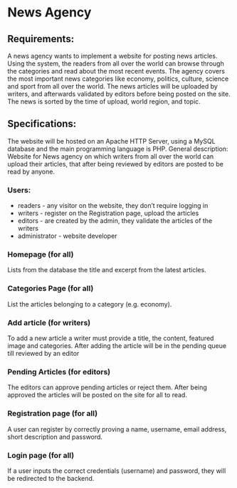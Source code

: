 # News Agency
## Requirements:
A news agency wants to implement a website for posting news articles. Using the system, the readers from all over the world can browse through the categories and read about the most recent events.
The agency covers the most important news categories like economy, politics, culture, science and sport from all over the world.
The news articles will be uploaded by writers, and afterwards validated by editors before being posted on the site.
The news is sorted by the time of upload, world region, and topic.
## Specifications:
The website will be hosted on an Apache HTTP Server, using a MySQL database and the main programming language is PHP.
General description:
Website for News agency on which writers from all over the world can upload their articles, that after being reviewed by editors are posted to be read by anyone.
### Users:
- readers - any visitor on the website, they don’t require logging in
- writers - register on the Registration page, upload the articles
- editors - are created by the admin, they validate the articles of the writers
- administrator - website developer
### Homepage (for all)
Lists from the database the title and excerpt from the latest articles.
### Categories Page (for all)
List the articles belonging to a category (e.g. economy).
### Add article (for writers)
To add a new article a writer must provide a title, the content, featured image and categories. After adding the article will be in the pending 	queue till reviewed by an editor
### Pending Articles (for editors)
The editors can approve pending articles or reject them. After being approved the articles will be posted on the site for all to read.
### Registration page (for all)
A user can register by correctly proving a name, username, email address, short description and password.
### Login page (for all)
If a user inputs the correct credentials (username) and password, they will be redirected to the backend.
